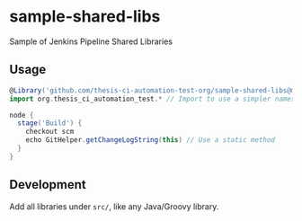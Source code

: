 # sample-shared-libs
Sample of Jenkins Pipeline Shared Libraries

## Usage

```groovy
@Library('github.com/thesis-ci-automation-test-org/sample-shared-libs@master') // Make library usable for this pipeline
import org.thesis_ci_automation_test.* // Import to use a simpler namespace in code

node {
  stage('Build') {
    checkout scm
    echo GitHelper.getChangeLogString(this) // Use a static method
  }
}
```

## Development

Add all libraries under `src/`, like any Java/Groovy library.

